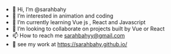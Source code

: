 - 👋 Hi, I’m @sarahbahy
- 👀 I’m interested in animation and coding
- 🌱 I’m currently learning Vue js , React and Javascript
- 💞️ I’m looking to collaborate on projects built by Vue or React
- 📫 How to reach me sarahbahyy@gmail.com
- 👀 see my work at https://sarahbahy.github.io/

